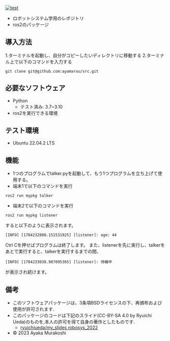 [![test](https://github.com/ayamaruu/src/actions/workflows/test.yml/badge.svg)](https://github.com/ayamaruu/src/actions/workflows/test.yml)

* ロボットシステム学用のレポジトリ
* ros2のパッケージ
## 導入方法
1.ターミナルを起動し、自分がコピーしたいディレクトリに移動する
2.ターミナル上で以下のコマンドを入力する
```
git clone git@github.com:ayamaruu/src.git
```
## 必要なソフトウェア
* Python
  * テスト済み: 3.7~3.10
* ros2を実行できる環境

## テスト環境
* Ubuntu 22.04.2 LTS
## 機能
* 1つのプログラムでtalker.pyを起動して、もう1つプログラムを立ち上げて使用する。
* 端末1で以下のコマンドを実行
```
ros2 run mypkg talker
```
* 端末2で以下のコマンドを実行
```
ros2 run mypkg listener
```
すると以下のように表示されます。
```
[INFO] [1704232808.151531925] [listener]: age: 44
```
Ctrl Cを押せばプログラムは終了します。
また、listenerを先に実行し、talkerをあとで実行すると、talkerを実行するまでの間、
```
[INFO] [1704233038.987095365] [listener]: 待機中
```
が表示され続けます。
## 備考
* このソフトウェアパッケージは、3条項BSDライセンスの下、再頒布および使用が許可されます.
* このパッケージのコードは下記のスライド(CC-BY-SA 4.0 by Ryuichi Ueda)のものを,本人の許可を得て自身の著作としたものです.
     * [ryuichiueda/my_slides robosys_2022](http://githb.com/ryuichiueda/my_slides/tree/master/robosys_2022)
* © 2023 Ayaka Murakoshi
